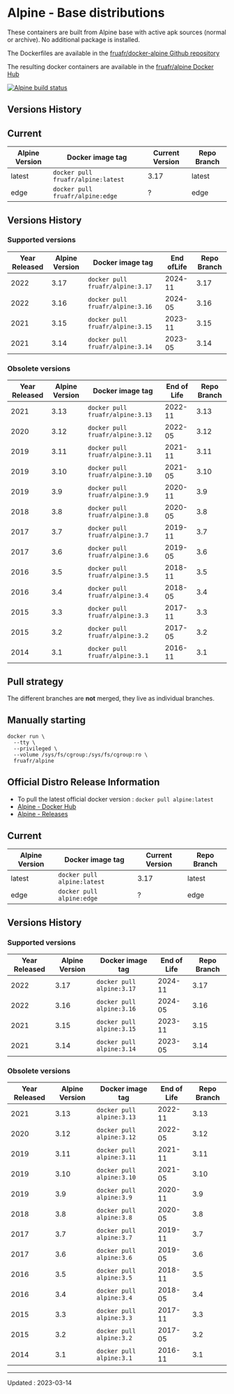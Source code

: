 # Alpine - Base distributions

These containers are built from Alpine base with active apk sources (normal or archive). No additional package is installed.

The Dockerfiles are available in the [fruafr/docker-alpine Github repository](https://github.com/fruafr/docker-alpine)

The resulting docker containers are available in the [fruafr/alpine Docker Hub](https://hub.docker.com/repository/docker/fruafr/alpine)

[![Alpine build status](https://img.shields.io/docker/cloud/build/fruafr/alpine.svg)](https://hub.docker.com/repository/docker/fruafr/alpine)

## Versions History 

## Current

|Alpine Version      |Docker image tag                         |Current Version |Repo Branch   |
|--------------------|-----------------------------------------|----------------|--------------|
|latest              |`docker pull fruafr/alpine:latest`       |3.17            |latest        |
|edge                |`docker pull fruafr/alpine:edge`         |?               |edge          |

## Versions History

### Supported versions

|Year Released |Alpine Version | Docker image tag                    |End ofLife    |Repo Branch    |
|--------------|---------------|-------------------------------------|----------|---------------|
|2022          |3.17           |`docker pull fruafr/alpine:3.17`     |2024-11   |3.17           |
|2022          |3.16           |`docker pull fruafr/alpine:3.16`     |2024-05   |3.16           |
|2021          |3.15           |`docker pull fruafr/alpine:3.15`     |2023-11   |3.15           |
|2021          |3.14           |`docker pull fruafr/alpine:3.14`     |2023-05   |3.14           |

### Obsolete versions 

|Year Released |Alpine Version | Docker image tag                    |End of Life |Repo Branch    |
|--------------|---------------|-------------------------------------|------------|---------------|
|2021          |3.13           |`docker pull fruafr/alpine:3.13`     |2022-11     |3.13           |
|2020          |3.12           |`docker pull fruafr/alpine:3.12`     |2022-05     |3.12           |
|2019          |3.11           |`docker pull fruafr/alpine:3.11`     |2021-11     |3.11           |
|2019          |3.10           |`docker pull fruafr/alpine:3.10`     |2021-05     |3.10           |
|2019          |3.9            |`docker pull fruafr/alpine:3.9`      |2020-11     |3.9            |
|2018          |3.8            |`docker pull fruafr/alpine:3.8`      |2020-05     |3.8            |
|2017          |3.7            |`docker pull fruafr/alpine:3.7`      |2019-11     |3.7            |
|2017          |3.6            |`docker pull fruafr/alpine:3.6`      |2019-05     |3.6            |
|2016          |3.5            |`docker pull fruafr/alpine:3.5`      |2018-11     |3.5            |
|2016          |3.4            |`docker pull fruafr/alpine:3.4`      |2018-05     |3.4            |
|2015          |3.3            |`docker pull fruafr/alpine:3.3`      |2017-11     |3.3            |
|2015          |3.2            |`docker pull fruafr/alpine:3.2`      |2017-05     |3.2            |
|2014          |3.1            |`docker pull fruafr/alpine:3.1`      |2016-11     |3.1            |

## Pull strategy

The different branches are **not** merged, they live as individual branches.

## Manually starting

```
docker run \
  --tty \
  --privileged \
  --volume /sys/fs/cgroup:/sys/fs/cgroup:ro \
  fruafr/alpine
```

## Official Distro Release Information
- To pull the latest official docker version : `docker pull alpine:latest`
- [Alpine - Docker Hub](https://hub.docker.com/_/alpine)
- [Alpine - Releases](https://www.alpinelinux.org/releases/)

## Current

|Alpine Version      |Docker image tag                  |Current Version |Repo Branch   |
|--------------------|----------------------------------|----------------|--------------|
|latest              |`docker pull alpine:latest`       |3.17            |latest        |
|edge                |`docker pull alpine:edge`         |?               |edge          |

## Versions History

### Supported versions

|Year Released |Alpine Version | Docker image tag             |End of Life      |Repo Branch    |
|--------------|---------------|------------------------------|----------|---------------|
|2022          |3.17           |`docker pull alpine:3.17`     |2024-11   |3.17           |
|2022          |3.16           |`docker pull alpine:3.16`     |2024-05   |3.16           |
|2021          |3.15           |`docker pull alpine:3.15`     |2023-11   |3.15           |
|2021          |3.14           |`docker pull alpine:3.14`     |2023-05   |3.14           |

### Obsolete versions 

|Year Released |Alpine Version | Docker image tag             |End of Life |Repo Branch    |
|--------------|---------------|------------------------------|------------|---------------|
|2021          |3.13           |`docker pull alpine:3.13`     |2022-11     |3.13           |
|2020          |3.12           |`docker pull alpine:3.12`     |2022-05     |3.12           |
|2019          |3.11           |`docker pull alpine:3.11`     |2021-11     |3.11           |
|2019          |3.10           |`docker pull alpine:3.10`     |2021-05     |3.10           |
|2019          |3.9            |`docker pull alpine:3.9`      |2020-11     |3.9            |
|2018          |3.8            |`docker pull alpine:3.8`      |2020-05     |3.8            |
|2017          |3.7            |`docker pull alpine:3.7`      |2019-11     |3.7            |
|2017          |3.6            |`docker pull alpine:3.6`      |2019-05     |3.6            |
|2016          |3.5            |`docker pull alpine:3.5`      |2018-11     |3.5            |
|2016          |3.4            |`docker pull alpine:3.4`      |2018-05     |3.4            |
|2015          |3.3            |`docker pull alpine:3.3`      |2017-11     |3.3            |
|2015          |3.2            |`docker pull alpine:3.2`      |2017-05     |3.2            |
|2014          |3.1            |`docker pull alpine:3.1`      |2016-11     |3.1            |

----
Updated : 2023-03-14

